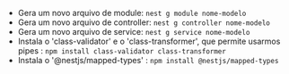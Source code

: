 - Gera um novo arquivo de module: `nest g module nome-modelo`
- Gera um novo arquivo de controller: `nest g controller nome-modelo`
- Gera um novo arquivo de service: `nest g service nome-modelo`
- Instala o 'class-validator' e o 'class-transformer', que permite usarmos pipes : `npm install class-validator class-transformer`
- Instala o '@nestjs/mapped-types' : `npm install @nestjs/mapped-types`
